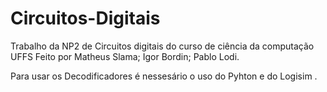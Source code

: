# Circuitos-Digitais
Trabalho da NP2 de Circuitos digitais do curso de ciência da computação UFFS Feito por Matheus Slama; Igor Bordin; Pablo Lodi.

Para usar os  Decodificadores é nessesário o uso do Pyhton e do Logisim .
